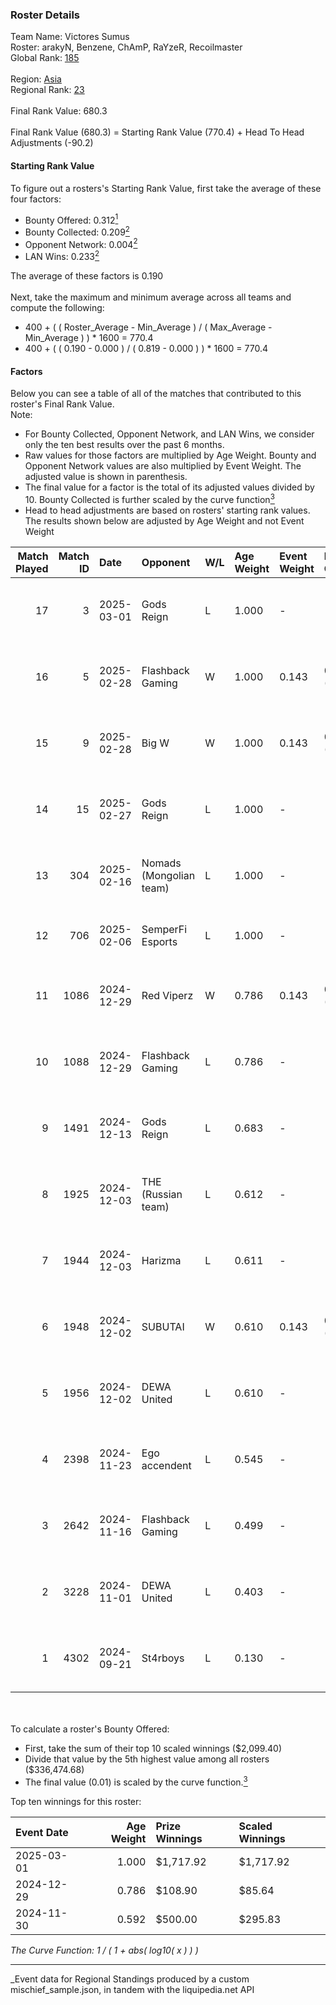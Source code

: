 ### Roster Details<br />
Team Name: Victores Sumus<br />
Roster: arakyN, Benzene, ChAmP, RaYzeR, Recoilmaster<br />
Global Rank: [185](../../standings_global_2025_03_01.md)<br />
<br />
Region: [Asia]( ../../standings_asia_2025_03_01.md)<br />
Regional Rank: [23]( ../../standings_asia_2025_03_01.md)<br />
<br />
Final Rank Value:  680.3<br />
<br />
Final Rank Value (680.3) = Starting Rank Value (770.4) + Head To Head Adjustments (-90.2)<br />

#### Starting Rank Value<br />
To figure out a rosters's Starting Rank Value, first take the average of these four factors:<br />
- Bounty Offered: 0.312[<sup>1</sup>](#table2)
- Bounty Collected: 0.209[<sup>2</sup>](#table1)
- Opponent Network: 0.004[<sup>2</sup>](#table1)
- LAN Wins: 0.233[<sup>2</sup>](#table1)

The average of these factors is 0.190<br />
<br />
Next, take the maximum and minimum average across all teams and compute the following:<br />
- 400 + ( ( Roster_Average - Min_Average ) / ( Max_Average - Min_Average ) ) * 1600 = 770.4
- 400 + ( ( 0.190 - 0.000 ) / ( 0.819 - 0.000 ) ) * 1600 = 770.4


#### Factors<br />
Below you can see a table of all of the matches that contributed to this roster's Final Rank Value.<br />
Note:<br />

- For Bounty Collected, Opponent Network, and LAN Wins, we consider only the ten best results over the past 6 months.
- Raw values for those factors are multiplied by Age Weight. Bounty and Opponent Network values are also multiplied by Event Weight. The adjusted value is shown in parenthesis.
- The final value for a factor is the total of its adjusted values divided by 10. Bounty Collected is further scaled by the curve function[<sup>3</sup>](#curveFunction)
- Head to head adjustments are based on rosters' starting rank values. The results shown below are adjusted by Age Weight and not Event Weight
<span id="table1"></span><br />


| Match Played | Match ID | Date       | Opponent                | W/L | Age Weight | Event Weight | Bounty Collected | Opponent Network | LAN Wins  | H2H Adj. | Roster                                       |
| -: | -: | :- | :- | :- | :- | :- | :- | :- | :- | -: | :- |
|           17 |        3 | 2025-03-01 | Gods Reign              | L   | 1.000      | -            | -                | -                | -         |    -7.62 | arakyN, Benzene, ChAmP, RaYzeR, Recoilmaster |
|           16 |        5 | 2025-02-28 | Flashback Gaming        | W   | 1.000      | 0.143        | 0.006 (0.001)    | 0.168 (0.024)    | 1 (1.000) |    19.80 | arakyN, Benzene, ChAmP, RaYzeR, Recoilmaster |
|           15 |        9 | 2025-02-28 | Big W                   | W   | 1.000      | 0.143        | 0.005 (0.001)    | 0.086 (0.012)    | 1 (1.000) |    16.26 | arakyN, Benzene, ChAmP, RaYzeR, Recoilmaster |
|           14 |       15 | 2025-02-27 | Gods Reign              | L   | 1.000      | -            | -                | -                | -         |    -7.32 | arakyN, Benzene, ChAmP, RaYzeR, Recoilmaster |
|           13 |      304 | 2025-02-16 | Nomads (Mongolian team) | L   | 1.000      | -            | -                | -                | -         |   -21.36 | arakyN, Benzene, ChAmP, RaYzeR, Recoilmaster |
|           12 |      706 | 2025-02-06 | SemperFi Esports        | L   | 1.000      | -            | -                | -                | -         |   -19.84 | arakyN, Benzene, ChAmP, p7, Recoilmaster     |
|           11 |     1086 | 2024-12-29 | Red Viperz              | W   | 0.786      | 0.143        | 0.000 (0.000)    | 0.000 (0.000)    | 0 (0.000) |     3.87 | arakyN, Benzene, ChAmP, RaYzeR, Recoilmaster |
|           10 |     1088 | 2024-12-29 | Flashback Gaming        | L   | 0.786      | -            | -                | -                | -         |    -9.19 | arakyN, Benzene, ChAmP, RaYzeR, Recoilmaster |
|            9 |     1491 | 2024-12-13 | Gods Reign              | L   | 0.683      | -            | -                | -                | -         |    -5.71 | arakyN, Benzene, ChAmP, RaYzeR, Recoilmaster |
|            8 |     1925 | 2024-12-03 | THE (Russian team)      | L   | 0.612      | -            | -                | -                | -         |   -11.93 | arakyN, Benzene, ChAmP, RaYzeR, Recoilmaster |
|            7 |     1944 | 2024-12-03 | Harizma                 | L   | 0.611      | -            | -                | -                | -         |    -7.88 | arakyN, Benzene, ChAmP, RaYzeR, Recoilmaster |
|            6 |     1948 | 2024-12-02 | SUBUTAI                 | W   | 0.610      | 0.143        | 0.001 (0.000)    | 0.061 (0.005)    | 0 (0.000) |     4.36 | arakyN, Benzene, ChAmP, RaYzeR, Recoilmaster |
|            5 |     1956 | 2024-12-02 | DEWA United             | L   | 0.610      | -            | -                | -                | -         |   -12.80 | arakyN, Benzene, ChAmP, RaYzeR, Recoilmaster |
|            4 |     2398 | 2024-11-23 | Ego accendent           | L   | 0.545      | -            | -                | -                | -         |   -11.29 | arakyN, Benzene, ChAmP, RaYzeR, Recoilmaster |
|            3 |     2642 | 2024-11-16 | Flashback Gaming        | L   | 0.499      | -            | -                | -                | -         |    -7.24 | arakyN, Benzene, ChAmP, RaYzeR, Recoilmaster |
|            2 |     3228 | 2024-11-01 | DEWA United             | L   | 0.403      | -            | -                | -                | -         |    -9.51 | arakyN, Benzene, ChAmP, RaYzeR, Recoilmaster |
|            1 |     4302 | 2024-09-21 | St4rboys                | L   | 0.130      | -            | -                | -                | -         |    -2.75 | arakyN, Benzene, ChAmP, RaYzeR, Recoilmaster |

<br />
<span id="table2"></span><br />
To calculate a roster's Bounty Offered:<br />

- First, take the sum of their top 10 scaled winnings ($2,099.40)
- Divide that value by the 5th highest value among all rosters ($336,474.68)
- The final value (0.01) is scaled by the curve function.[<sup>3</sup>](#curveFunction)

Top ten winnings for this roster:<br />

| Event Date | Age Weight | Prize Winnings | Scaled Winnings |
| :- | -: | :- | :- |
| 2025-03-01 |      1.000 | $1,717.92      | $1,717.92       |
| 2024-12-29 |      0.786 | $108.90        | $85.64          |
| 2024-11-30 |      0.592 | $500.00        | $295.83         |


<span id="curveFunction"></span>_The Curve Function: 1 / ( 1 + abs( log10( x ) ) )_<br />

---
_Event data for Regional Standings produced by a custom mischief_sample.json, in tandem with the liquipedia.net API<br />
